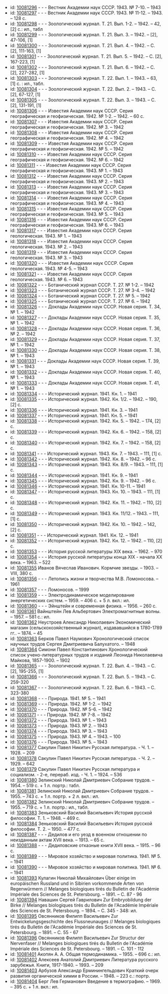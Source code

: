 <ul>
<li>id: <a href="http://books.e-heritage.ru/book/10081296">10081296</a>	- - - Вестник Академии наук СССР. 1943. № 7-10. – 1943</li>
<li>id: <a href="http://books.e-heritage.ru/book/10081297">10081297</a>	- - - Вестник Академии наук СССР. 1943. № 11-12. – 1943. – 128 c.</li>
<li>id: <a href="http://books.e-heritage.ru/book/10081298">10081298</a>	- - - Зоологический журнал. Т. 21. Вып. 1-2. – 1942. – 42, [2] с.: ил., табл</li>
<li>id: <a href="http://books.e-heritage.ru/book/10081299">10081299</a>	- - - Зоологический журнал. Т. 21. Вып. 3. – 1942. – [2], 47-106, [1]</li>
<li>id: <a href="http://books.e-heritage.ru/book/10081300">10081300</a>	- - - Зоологический журнал. Т. 21. Вып. 4. – 1942. – С. [2], 111-163, [1]</li>
<li>id: <a href="http://books.e-heritage.ru/book/10081301">10081301</a>	- - - Зоологический журнал. Т. 21. Вып. 5. – 1942. – С. [2], 167-223, [1]</li>
<li>id: <a href="http://books.e-heritage.ru/book/10081302">10081302</a>	- - - Зоологический журнал. Т. 21. Вып. 6. – 1942. – С. [2], 227-282, [1]</li>
<li>id: <a href="http://books.e-heritage.ru/book/10081303">10081303</a>	- - - Зоологический журнал. Т. 22. Вып. 1. – 1943. – 63, [1] с. : ил., табл.</li>
<li>id: <a href="http://books.e-heritage.ru/book/10081304">10081304</a>	- - - Зоологический журнал. Т. 22. Вып. 2. – 1943. – С. [2], 67-127, [1]</li>
<li>id: <a href="http://books.e-heritage.ru/book/10081305">10081305</a>	- - - Зоологический журнал. Т. 22. Вып. 3. – 1943. – С. [2], 131-191, [1]</li>
<li>id: <a href="http://books.e-heritage.ru/book/10081306">10081306</a>	- - - Известия Академии наук СССР. Серия географическая и геофизическая. 1942. № 1-2. – 1942. – 60 с.</li>
<li>id: <a href="http://books.e-heritage.ru/book/10081307">10081307</a>	- - - Известия Академии наук СССР. Серия географическая и геофизическая. 1942. № 3. – 1942</li>
<li>id: <a href="http://books.e-heritage.ru/book/10081308">10081308</a>	- - - Известия Академии наук СССР. Серия географическая и геофизическая. 1942. № 4. – 1942</li>
<li>id: <a href="http://books.e-heritage.ru/book/10081309">10081309</a>	- - - Известия Академии наук СССР. Серия географическая и геофизическая. 1942. № 5. – 1942</li>
<li>id: <a href="http://books.e-heritage.ru/book/10081310">10081310</a>	- - - Известия Академии наук СССР. Серия географическая и геофизическая. 1942. № 6. – 1942</li>
<li>id: <a href="http://books.e-heritage.ru/book/10081311">10081311</a>	- - - Известия Академии наук СССР. Серия географическая и геофизическая. 1943. № 1. – 1943</li>
<li>id: <a href="http://books.e-heritage.ru/book/10081312">10081312</a>	- - - Известия Академии наук СССР. Серия географическая и геофизическая. 1943. № 2. – 1943</li>
<li>id: <a href="http://books.e-heritage.ru/book/10081313">10081313</a>	- - - Известия Академии наук СССР. Серия географическая и геофизическая. 1943. № 3. – 1943</li>
<li>id: <a href="http://books.e-heritage.ru/book/10081314">10081314</a>	- - - Известия Академии наук СССР. Серия географическая и геофизическая. 1943. № 4. – 1943</li>
<li>id: <a href="http://books.e-heritage.ru/book/10081315">10081315</a>	- - - Известия Академии наук СССР. Серия географическая и геофизическая. 1943. № 5. – 1943</li>
<li>id: <a href="http://books.e-heritage.ru/book/10081316">10081316</a>	- - - Известия Академии наук СССР. Серия географическая и геофизическая. 1943. № 6. – 1943</li>
<li>id: <a href="http://books.e-heritage.ru/book/10081317">10081317</a>	- - - Известия Академии наук СССР. Серия геологическая. 1943. № 1. – 1943</li>
<li>id: <a href="http://books.e-heritage.ru/book/10081318">10081318</a>	- - - Известия Академии наук СССР. Серия геологическая. 1943. № 2. – 1943</li>
<li>id: <a href="http://books.e-heritage.ru/book/10081319">10081319</a>	- - - Известия Академии наук СССР. Серия геологическая. 1943. № 3. – 1943</li>
<li>id: <a href="http://books.e-heritage.ru/book/10081320">10081320</a>	- - - Известия Академии наук СССР. Серия геологическая. 1943. № 4-5. – 1943</li>
<li>id: <a href="http://books.e-heritage.ru/book/10081321">10081321</a>	- - - Известия Академии наук СССР. Серия геологическая. 1943. № 6. – 1943</li>
<li>id: <a href="http://books.e-heritage.ru/book/10081322">10081322</a>	- - - Ботанический журнал СССР. Т. 27. № 1-2. – 1942</li>
<li>id: <a href="http://books.e-heritage.ru/book/10081323">10081323</a>	- - - Ботанический журнал СССР. Т. 27. № 3-4. – 1942</li>
<li>id: <a href="http://books.e-heritage.ru/book/10081324">10081324</a>	- - - Ботанический журнал СССР. Т. 27. № 5. – 1942</li>
<li>id: <a href="http://books.e-heritage.ru/book/10081325">10081325</a>	- - - Ботанический журнал СССР. Т. 27. № 6. – 1942</li>
<li>id: <a href="http://books.e-heritage.ru/book/10081326">10081326</a>	- - - Доклады Академии наук СССР. Новая серия. Т. 34, № 1. – 1942</li>
<li>id: <a href="http://books.e-heritage.ru/book/10081327">10081327</a>	- - - Доклады Академии наук СССР. Новая серия. Т. 35, № 1. – 1942</li>
<li>id: <a href="http://books.e-heritage.ru/book/10081328">10081328</a>	- - - Доклады Академии наук СССР. Новая серия. Т. 36, № 2. – 1942</li>
<li>id: <a href="http://books.e-heritage.ru/book/10081329">10081329</a>	- - - Доклады Академии наук СССР. Новая серия. Т. 37, № 1. – 1942</li>
<li>id: <a href="http://books.e-heritage.ru/book/10081330">10081330</a>	- - - Доклады Академии наук СССР. Новая серия. Т. 38, № 1. – 1943</li>
<li>id: <a href="http://books.e-heritage.ru/book/10081331">10081331</a>	- - - Доклады Академии наук СССР. Новая серия. Т. 39, № 1. – 1943</li>
<li>id: <a href="http://books.e-heritage.ru/book/10081332">10081332</a>	- - - Доклады Академии наук СССР. Новая серия. Т. 40, № 1. – 1943</li>
<li>id: <a href="http://books.e-heritage.ru/book/10081333">10081333</a>	- - - Доклады Академии наук СССР. Новая серия. Т. 41, № 1. – 1943</li>
<li>id: <a href="http://books.e-heritage.ru/book/10081334">10081334</a>	- - - Исторический журнал. 1941. Кн. 1. – 1941</li>
<li>id: <a href="http://books.e-heritage.ru/book/10081335">10081335</a>	- - - Исторический журнал. 1942. Кн. 1/2. – 1942. – 190, [2] с.</li>
<li>id: <a href="http://books.e-heritage.ru/book/10081336">10081336</a>	- - - Исторический журнал. 1941. Кн. 3. – 1941</li>
<li>id: <a href="http://books.e-heritage.ru/book/10081337">10081337</a>	- - - Исторический журнал. 1941. Кн. 5. – 1941</li>
<li>id: <a href="http://books.e-heritage.ru/book/10081338">10081338</a>	- - - Исторический журнал. 1942. Кн. 5. – 1942. – 174, [2] с.</li>
<li>id: <a href="http://books.e-heritage.ru/book/10081339">10081339</a>	- - - Исторический журнал. 1942. Кн. 6. – 1942. – 158, [2] с.</li>
<li>id: <a href="http://books.e-heritage.ru/book/10081340">10081340</a>	- - - Исторический журнал. 1942. Кн. 7. – 1942. – 158, [2] с.</li>
<li>id: <a href="http://books.e-heritage.ru/book/10081341">10081341</a>	- - - Исторический журнал. 1943. Кн. 7. – 1943. – 111, [1] с.</li>
<li>id: <a href="http://books.e-heritage.ru/book/10081342">10081342</a>	- - - Исторический журнал. 1942. Кн. 8. – 1942. – 96 с.</li>
<li>id: <a href="http://books.e-heritage.ru/book/10081343">10081343</a>	- - - Исторический журнал. 1943. Кн. 8/9. – 1943. – 111, [1] с.</li>
<li>id: <a href="http://books.e-heritage.ru/book/10081344">10081344</a>	- - - Исторический журнал. 1941. Кн. 9. – 1941</li>
<li>id: <a href="http://books.e-heritage.ru/book/10081345">10081345</a>	- - - Исторический журнал. 1942. Кн. 9. – 1942. – 96 с.</li>
<li>id: <a href="http://books.e-heritage.ru/book/10081346">10081346</a>	- - - Исторический журнал. 1941. Кн. 10-11. – 1941</li>
<li>id: <a href="http://books.e-heritage.ru/book/10081347">10081347</a>	- - - Исторический журнал. 1943. Кн. 10. – 1943. – 111, [1] с.</li>
<li>id: <a href="http://books.e-heritage.ru/book/10081348">10081348</a>	- - - Исторический журнал. 1942. Кн. 11. – 1942. – 110, [2] с.</li>
<li>id: <a href="http://books.e-heritage.ru/book/10081349">10081349</a>	- - - Исторический журнал. 1943. Кн. 11/12. – 1943. – 111, [1] с.</li>
<li>id: <a href="http://books.e-heritage.ru/book/10081350">10081350</a>	- - - Исторический журнал. 1942. Кн. 10. – 1942. – 142, [2] с.</li>
<li>id: <a href="http://books.e-heritage.ru/book/10081351">10081351</a>	- - - Исторический журнал. 1941. Кн. 12. – 1941</li>
<li>id: <a href="http://books.e-heritage.ru/book/10081352">10081352</a>	- - - Исторический журнал. 1942. Кн. 12. – 1942. – 110, [2] с.</li>
<li>id: <a href="http://books.e-heritage.ru/book/10081353">10081353</a>	- - - История русской литературы XIX века. – 1962. – 970</li>
<li>id: <a href="http://books.e-heritage.ru/book/10081354">10081354</a>	- - - История русской литературы конца XIX - начала XX века. – 1963. – 522</li>
<li>id: <a href="http://books.e-heritage.ru/book/10081355">10081355</a>	Иванов Вячеслав Иванович. Кормчие звезды. – 1903. – VIII, 380 с.</li>
<li>id: <a href="http://books.e-heritage.ru/book/10081356">10081356</a>	- - - Летопись жизни и творчества М.В. Ломоносова. – 1961</li>
<li>id: <a href="http://books.e-heritage.ru/book/10081357">10081357</a>	- - - Ломоносов. – 1999</li>
<li>id: <a href="http://books.e-heritage.ru/book/10081359">10081359</a>	- - - Электродинамическое моделирование энергетических систем. – 1959. – 406 с. + 5 л. вкл.: ил.</li>
<li>id: <a href="http://books.e-heritage.ru/book/10081360">10081360</a>	- - - Эйнштейн и современная физика. – 1956. – 260 с.</li>
<li>id: <a href="http://books.e-heritage.ru/book/10081361">10081361</a>	Вайнштейн Лев Альбертович Электромагнитные волны. – 1957. – 581 с.: ил.</li>
<li>id: <a href="http://books.e-heritage.ru/book/10081362">10081362</a>	Неустроев Александр Николаевич Экономический магазин (сельскохозяйственный журнал), издававшийся в 1780-1789 гг.. – 1874. – 45</li>
<li>id: <a href="http://books.e-heritage.ru/book/10081363">10081363</a>	Берков Павел Наумович Хронологический список научных трудов Сергея Дмитриевича Балухатого. – 1948</li>
<li>id: <a href="http://books.e-heritage.ru/book/10081364">10081364</a>	Симони Павел Константинович Хронологический список учено-литературных трудов и изданий Леонида Николаевича Майкова, 1857-1900. – 1902</li>
<li>id: <a href="http://books.e-heritage.ru/book/10081365">10081365</a>	- - - Зоологический журнал. Т. 22. Вып. 4. – 1943. – С. [2], 195-255, [1]</li>
<li>id: <a href="http://books.e-heritage.ru/book/10081366">10081366</a>	- - - Зоологический журнал. Т. 22. Вып. 5. – 1943. – С. 259-320</li>
<li>id: <a href="http://books.e-heritage.ru/book/10081367">10081367</a>	- - - Зоологический журнал. Т. 22. Вып. 6. – 1943. – С. 323-380</li>
<li>id: <a href="http://books.e-heritage.ru/book/10081368">10081368</a>	- - - Природа. 1941. № 5. – 1941</li>
<li>id: <a href="http://books.e-heritage.ru/book/10081369">10081369</a>	- - - Природа. 1942. № 1-2. – 1942</li>
<li>id: <a href="http://books.e-heritage.ru/book/10081370">10081370</a>	- - - Природа. 1942. № 5-6. – 1942</li>
<li>id: <a href="http://books.e-heritage.ru/book/10081371">10081371</a>	- - - Природа. 1942. № 7-8. – 1942</li>
<li>id: <a href="http://books.e-heritage.ru/book/10081372">10081372</a>	- - - Природа. 1943. № 1. – 1943</li>
<li>id: <a href="http://books.e-heritage.ru/book/10081373">10081373</a>	- - - Природа. 1943. № 2. – 1943</li>
<li>id: <a href="http://books.e-heritage.ru/book/10081374">10081374</a>	- - - Природа. 1943. № 3. – 1943</li>
<li>id: <a href="http://books.e-heritage.ru/book/10081375">10081375</a>	- - - Природа. 1943. № 4. – 1943. – 100</li>
<li>id: <a href="http://books.e-heritage.ru/book/10081376">10081376</a>	- - - Природа. 1943. № 5. – 1943</li>
<li>id: <a href="http://books.e-heritage.ru/book/10081377">10081377</a>	Сакулин Павел Никитич Русская литература. - Ч. 1. – 1928. – 209</li>
<li>id: <a href="http://books.e-heritage.ru/book/10081378">10081378</a>	Сакулин Павел Никитич Русская литература. - Ч. 2. – 1929. – 642</li>
<li>id: <a href="http://books.e-heritage.ru/book/10081379">10081379</a>	Сакулин Павел Никитич Русская литература и социализм. - 2-е, перераб. изд. - Ч. 1. – 1924. – 536</li>
<li>id: <a href="http://books.e-heritage.ru/book/10081380">10081380</a>	Зелинский Николай Дмитриевич Собрание трудов. – 1954. – 519 с. + 1 л. портр.: табл.</li>
<li>id: <a href="http://books.e-heritage.ru/book/10081381">10081381</a>	Зелинский Николай Дмитриевич Собрание трудов. – 1955. – 743 с. + 1 л. портр. + 2 л. вкл.: ил.</li>
<li>id: <a href="http://books.e-heritage.ru/book/10081382">10081382</a>	Зелинский Николай Дмитриевич Собрание трудов. – 1955. – 719 с. + 1 л. портр.: ил., табл.</li>
<li>id: <a href="http://books.e-heritage.ru/book/10081383">10081383</a>	Зеньковский Василий Васильевич История русской философии. Т. 1. – 1948. – 469 с.</li>
<li>id: <a href="http://books.e-heritage.ru/book/10081384">10081384</a>	Зеньковский Василий Васильевич История русской философии. Т. 2. – 1950. – 477 с.</li>
<li>id: <a href="http://books.e-heritage.ru/book/10081387">10081387</a>	- - - Дедилов и его уезд в военном отношении по неизданным актам XVII века. – 1913. – 65 с.</li>
<li>id: <a href="http://books.e-heritage.ru/book/10081388">10081388</a>	- - - Дедиловские отказные книги XVII века. – 1915. – 96 с.</li>
<li>id: <a href="http://books.e-heritage.ru/book/10081389">10081389</a>	- - - Мировое хозяйство и мировая политика. 1941. № 5. – 1941</li>
<li>id: <a href="http://books.e-heritage.ru/book/10081390">10081390</a>	- - - Мировое хозяйство и мировая политика. 1941. № 6. – 1941</li>
<li>id: <a href="http://books.e-heritage.ru/book/10081393">10081393</a>	Кулагин Николай Михайлович Über einige im europäischen Russland und in Sibirien vorkommende Arten von Regenwürmern // Melanges biologiques tirés du Bulletin de l'Académie Impériale des Sciences de St. Petersbourg. – 1891. – C. 87 - 96</li>
<li>id: <a href="http://books.e-heritage.ru/book/10081394">10081394</a>	Навашин Сергей Гаврилович Zur Embryobildung der Birke // Melanges biologiques tirés du Bulletin de l'Académie Impériale des Sciences de St. Petersbourg. – 1894. – C. 345 - 348: ил.</li>
<li>id: <a href="http://books.e-heritage.ru/book/10081395">10081395</a>	Овсянников Филипп Васильевич Zur Entwickelungsgeschichte des Flussneunauges // Melanges biologiques tirés du Bulletin de l'Académie Impériale des Sciences de St. Petersbourg. – 1891. – C. 55 - 67</li>
<li>id: <a href="http://books.e-heritage.ru/book/10081396">10081396</a>	Овсянников Филипп Васильевич Zur Structur der Nervenfaser // Melanges biologiques tirés du Bulletin de l'Académie Impériale des Sciences de St. Petersbourg. – 1891. – C. 101 - 112</li>
<li>id: <a href="http://books.e-heritage.ru/book/10081401">10081401</a>	Акопян А. А. Общая термодинамика. – 1955. – 696 с.: ил.</li>
<li>id: <a href="http://books.e-heritage.ru/book/10081402">10081402</a>	Алексеев Анатолий Дмитриевич Литература русского зарубежья. Книги, 1917-1940. – 1993. – 209</li>
<li>id: <a href="http://books.e-heritage.ru/book/10081403">10081403</a>	Арбузов Александр Ерминингельдович Краткий очерк развития органической химии в России. – 1948. – 223 с.: портр.</li>
<li>id: <a href="http://books.e-heritage.ru/book/10081404">10081404</a>	Берг Лев Германович Введение в термографию. – 1969. – 395 с. + 1 л. вкл.: ил.</li>
</ul>

